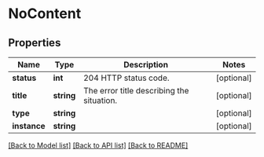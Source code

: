 # NoContent

## Properties
Name | Type | Description | Notes
------------ | ------------- | ------------- | -------------
**status** | **int** | 204 HTTP status code. | [optional] 
**title** | **string** | The error title describing the situation. | [optional] 
**type** | **string** |  | [optional] 
**instance** | **string** |  | [optional] 

[[Back to Model list]](../README.md#documentation-for-models) [[Back to API list]](../README.md#documentation-for-api-endpoints) [[Back to README]](../README.md)


